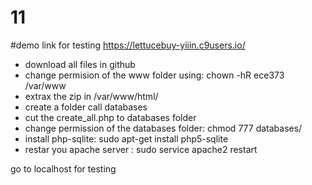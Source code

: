 # 11

#demo link for testing https://lettucebuy-yiiin.c9users.io/
- download all files in github
- change permision of the www folder using: chown -hR ece373 /var/www
- extrax the zip in /var/www/html/
- create a folder call databases
- cut the create_all.php to databases folder
- change permission of the databases folder: chmod 777 databases/
- install php-sqlite: sudo apt-get install php5-sqlite
- restar you apache server : sudo service apache2 restart

go to localhost for testing
